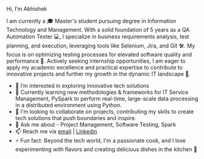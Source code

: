 Hi, I’m Abhishek

I am currently a 🎓 Master's student pursuing degree in Information Technology and Management. With a solid foundation of 5 years as a QA Automation Tester 💻,
I specialize in business requirements analysis, test planning, and execution, leveraging tools like Selenium, Jira, and Git 🛠️. My focus is on optimizing testing processes for elevated software quality and performance 🚀. 
Actively seeking internship opportunities, I am eager to apply my academic excellence and practical expertise to contribute to innovative projects and further my growth in the dynamic IT landscape 🤝.

* 👀 I’m interested in exploring innovative tech solutions
* 🌱 Currently learning new methodologies & frameworks for IT Service Management, PySpark to perform real-time, large-scale data processing in a distributed environment using Python.
* 💞️ I'm looking to collaborate on projects, contributing my skills to create tech solutions that push boundaries and inspire.
* 💬 Ask me about - Project Management, Software Testing, Spark
* 📫 Reach me via [email](mailto:aanand25@hawk.iit.edu) | [Linkedin](https://linkedin.com/in/anandavii)
* ⚡ Fun fact: Beyond the tech world, I'm a passionate cook, and I love experimenting with flavors and creating delicious dishes in the kitchen 🧩
